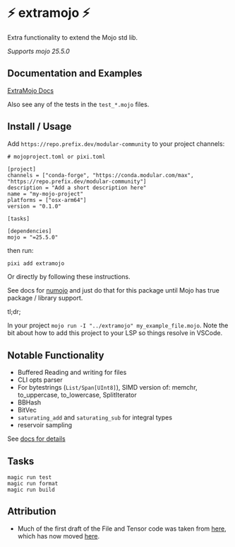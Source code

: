 # ⚡ extramojo ⚡

Extra functionality to extend the Mojo std lib.

*Supports mojo 25.5.0*

## Documentation and Examples

[ExtraMojo Docs](https://extramojo.github.io/ExtraMojo/)

Also see any of the tests in the `test_*.mojo` files.

## Install / Usage

Add `https://repo.prefix.dev/modular-community` to your project channels:

```
# mojoproject.toml or pixi.toml

[project]
channels = ["conda-forge", "https://conda.modular.com/max", "https://repo.prefix.dev/modular-community"]
description = "Add a short description here"
name = "my-mojo-project"
platforms = ["osx-arm64"]
version = "0.1.0"

[tasks]

[dependencies]
mojo = "=25.5.0"
```

then run:

```bash
pixi add extramojo
```

Or directly by following these instructions.

See docs for [numojo](https://github.com/Mojo-Numerics-and-Algorithms-group/NuMojo/tree/v0.3?tab=readme-ov-file#how-to-install) and just do that for this package until Mojo has true package / library support.

tl;dr;

In your project `mojo run -I "../extramojo" my_example_file.mojo`.
Note the bit about how to add this project to your LSP so things resolve in VSCode.


## Notable Functionality

- Buffered Reading and writing for files
- CLI opts parser
- For bytestrings (`List/Span[UInt8]`), SIMD version of: memchr, to_uppercase, to_lowercase, SplitIterator
- BBHash
- BitVec
- `saturating_add` and `saturating_sub` for integral types
- reservoir sampling

See [docs for details](https://extramojo.github.io/ExtraMojo/)


## Tasks

```
magic run test
magic run format
magic run build
```

## Attribution

- Much of the first draft of the File and Tensor code was taken from [here](https://github.com/MoSafi2/MojoFastTrim/tree/restructed), which has now moved [here](https://github.com/MoSafi2/BlazeSeq).
